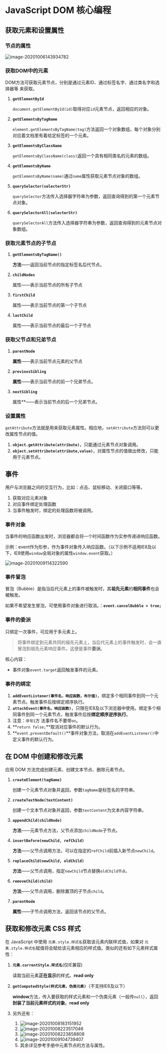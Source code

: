 # JavaScript DOM 核心编程

## 获取元素和设置属性

### 节点的属性

![image-20201006143934782](https://gitee.com/lijiangdao/notebook-map-bed/raw/master/noteIMG/image-20201006143934782.png)

### 获取DOM中的元素

DOM方法可获取元素节点，分别是通过元素ID、通过标签名字、通过类名字和选择器等 来获取。

1. **`getElementById`**

   `document.getElementById(id)`取得对应`id`元素节点，返回相应的对象。

2. **`getElementsByTagName`**

   `element.getElementsByTagName(tag)`方法返回一个对象数组，每个对象分别对应着文档里有着给定标签的一个元素。

3. **`getElementsByClassName`**

   `getElementsByClassName(class)`返回一个具有相同类名的元素的数组。

4. **`getElementsByName`**

   `getElementsByName(name)`通过`name`属性获取元素节点对象的数组。

5. **`querySelector(selecterStr)`**

   `querySelector`方法传入选择器字符串为参数，返回查询得到的第一个元素节点对象。

6. **`querySelectorAll(selecterStr)`**

   `querySelectorAll`方法传入选择器字符串为参数，返回查询得到的元素节点对象数组。

### 获取元素节点的子节点

1. **`getElementsByTagName()`**

   **方法**——返回当前节点的指定标签名后代节点。

2. **`childNodes`**

   属性——表示当前节点的所有子节点

3. **`firstChild`**

   属性——表示当前节点的第一个子节点

4. **`lastChild`**

   属性——表示当前节点的最后一个子节点

### 获取父节点和兄弟节点

1. **`parentNode`**

   **属性**——表示当前节点元素的父节点

2. **`previousSibling`**

   **属性**——表示当前节点的前一个兄弟节点。

3. **`nextSibling`**

   属性**——表示当前节点的后一个兄弟节点。



### 设置属性

`getAttribute`方法就是用来获取元素属性。相应地，`setAttribute`方法则可以更改属性节点的值。

1. **`object.getAttribute(attribute)`**，只能通过元素节点对象调用。
2. **`object.setAttribute(attribute,value)`**，对属性节点的值做出修改，只能用于元素节点。 

## 事件

用户与浏览器之间的交互行为，比如：点击、鼠标移动、关闭窗口等等。

1. 获取对应元素对象
2. 对应事件绑定处理函数
3. 当事件触发时，绑定的处理函数将被调用。 

### 事件对象

当事件的响应函数出发时，浏览器都会将一个时间函数作为实参传递进响应函数。

示例：event作为形参，作为事件对象传入响应函数。（以下示例不适用IE8及以下，IE8使用`window`全局对象的属性`window.event`获取。）

![image-20201009114322590](https://gitee.com/lijiangdao/notebook-map-bed/raw/master/noteIMG/image-20201009114322590.png)

### 事件冒泡

冒泡（Bubble）是指当后代元素上的事件被触发时，其**祖先元素**的**相同事件**也会被触发。

如果不希望发生冒泡，可使用事件对象进行取消。：**`event.cancelBubble = true;`**

### 事件的委派

 只绑定一次事件，可应用于多元素上。

> 将事件绑定到元素共同的祖先元素上，当后代元素上的事件触发时，会一直冒泡到祖先元素响应事件。这便是事件**委派**。

核心内容：

- 事件对象`event.target`返回触发事件的元素。

### 事件的绑定

1. **`addEventListener(事件名，响应函数，布尔值)`**，绑定多个相同事件到同一个元素节点。触发事件后按绑定顺序执行。
2. **`attachEvent(事件名，响应函数)`**，只限在IE8及以下浏览器中使用。绑定多个相同事件到同一个元素节点，触发事件后按**绑定顺序逆序执行**。
3. 注意：`序号1`方 法事件名不要带`on`。
4. **`return false;`**取消对应事件的默认行为。
5. **`event.preventDefault()`**事件对象方法，取消在`addEventListener()`中定义事件的默认行为。

 

## 在 DOM 中创建和修改元素

应用 DOM 方法完成创建元素、创建文本节点、删除元素节点。

1. **`createElement(tagName)`**

   创建一个元素节点对象并返回，参数`tagName`是标签名的字符串。

2. **`createTextNode(textContent)`**

   创建一个文本节点对象并返回，参数`textContent`为文本内容字符串。

3. **`appendChild(childNode)`**

   **方法**——元素节点方法，父节点添加`childNode`子节点。

4. **`insertBefore(newChild, refChild)`**

   **方法**——父节点调用方法，可以在指定的`refChild`前插入新节点`newChild`。

5. **`replaceChild(newChild, oldChild)`**

   **方法**——父节点调用，指定`newChild`节点替换`oldChild节点。`

6. **`removeChild(child)`**

   **方法**——父节点调用，删除置顶的子节点`child`。

7. **`parentNode`**

   **属性**——子节点调用方法，返回该节点的父节点。  

## 获取和修改元素 CSS 样式

在 JavaScript 中使用 `元素.style.样式名`获取该元素内联样式值，如果对 `元素.style.样式名`赋值将会赋给该元素相应的样式值。类似的还有如下元素样式属性：

1. **`元素.currentStyle.样式名`**(仅IE兼容)

   读取当前元素**正在显示**的样式。**read only**

2. **`getComputedStyle(样式元素，伪类元素)`**（不支持IE8及以下）

   **window**方法，传入要获取的样式元素和一个伪类元素（一般传`null`），返回**封装了当前元素样式的对象**。**read only**

3. 另外还有：

   1.  ![image-20201008183151952](https://gitee.com/lijiangdao/notebook-map-bed/raw/master/noteIMG/image-20201008183151952.png)
   2. ![image-20201008223517046](https://gitee.com/lijiangdao/notebook-map-bed/raw/master/noteIMG/image-20201008223517046.png)
   3. ![image-20201008223858808](https://gitee.com/lijiangdao/notebook-map-bed/raw/master/noteIMG/image-20201008223858808.png)
   4. ![image-20201009104739407](https://gitee.com/lijiangdao/notebook-map-bed/raw/master/noteIMG/image-20201009104739407.png)
   5. 其余详见参考手册中元素节点的方法与属性。

   